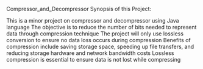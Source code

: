 
Compressor_and_Decompressor
Synopsis of this Project:

This is a minor project on compressor and decompressor using Java language
The objective is to reduce the number of bits needed to represent data through compression technique
The project will only use lossless conversion to ensure no data loss occurs during compression
Benefits of compression include saving storage space, speeding up file transfers, and reducing storage hardware and network bandwidth costs
Lossless compression is essential to ensure data is not lost while compressing
